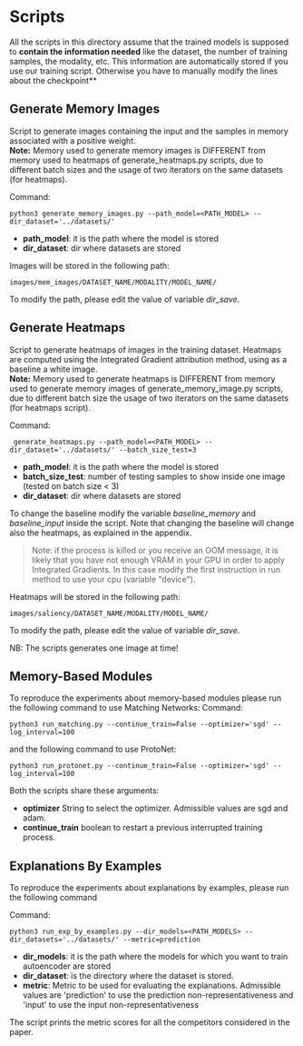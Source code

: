 # Scripts 
All the scripts in this directory assume that the trained models is supposed to **contain the information needed** like the dataset, the number of training samples, the modality, etc. This information are automatically stored if you use our training script. Otherwise you have to manually modify the lines about the checkpoint**

## Generate Memory Images
Script to generate images containing the input and the samples in memory associated with a positive weight.
<br>**Note:** Memory used to generate  memory images is DIFFERENT from memory used to heatmaps of generate_heatmaps.py scripts, due to different batch sizes and the usage of two iterators on the same datasets (for heatmaps).

Command:
```
python3 generate_memory_images.py --path_model=<PATH_MODEL> --dir_dataset='../datasets/'
```
- **path_model**: it is the path where the model is stored
- **dir_dataset**: dir where datasets are stored

Images will be stored in the following path:
```
images/mem_images/DATASET_NAME/MODALITY/MODEL_NAME/
```
To modify the path, please edit the value of variable *dir_save*.
## Generate Heatmaps
Script to generate heatmaps of images in the training dataset. Heatmaps are computed using the Integrated Gradient attribution method, using as a baseline a white image.
 <br>**Note:** Memory used to generate heatmaps is DIFFERENT from memory used to generate memory images of generate_memory_image.py scripts, due to different batch size the usage of two iterators on the same datasets (for heatmaps script).

Command:
```
 generate_heatmaps.py --path_model=<PATH_MODEL> --dir_dataset='../datasets/' --batch_size_test=3
```
- **path_model**: it is the path where the model is stored
- **batch_size_test**: number of testing samples to show inside one image (tested on batch size < 3)
- **dir_dataset**: dir where datasets are stored

To change the baseline modify the variable *baseline_memory* and *baseline_input* inside the script. Note that changing the baseline will change also the heatmaps, as explained in the appendix.

> Note: if the process is killed or you receive an OOM message, it is likely that you have not enough VRAM in your GPU in order to apply Integrated Gradients. In this case modify the first instruction in run method to use your cpu (variable "device").

Heatmaps will be stored in the following path:
```
images/saliency/DATASET_NAME/MODALITY/MODEL_NAME/
```
To modify the path, please edit the value of variable *dir_save*.

NB: The scripts generates one image at time!

## Memory-Based Modules

To reproduce the experiments about memory-based modules please run the following command to use Matching Networks:
Command:
```
python3 run_matching.py --continue_train=False --optimizer='sgd' --log_interval=100
```

and the following command to use ProtoNet:
```
python3 run_protonet.py --continue_train=False --optimizer='sgd' --log_interval=100
```

Both the scripts share these arguments:
- **optimizer** String to select the optimizer. Admissible values are sgd and adam.
- **continue_train** boolean to restart a previous interrupted training process.

## Explanations By Examples
To reproduce the experiments about explanations by examples, please run the following command

Command:
```
python3 run_exp_by_examples.py --dir_models=<PATH_MODELS> --dir_datasets='../datasets/' --metric=prediction
```
- **dir_models**: it is the path where the models for which you want to train autoencoder are stored
- **dir_dataset**: is the directory where the dataset is stored.
- **metric**: Metric to be used for evaluating the explanations. Admissible values are 'prediction' to use the prediction non-representativeness and
            'input' to use the input non-representativeness

The script prints the metric scores for all the competitors considered in the paper. 
